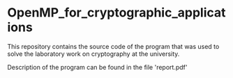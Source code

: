 # OpenMP_for_cryptographic_applications

This repository contains the source code of the program that was used to solve the laboratory work on cryptography at the university.

Description of the program can be found in the file 'report.pdf'
